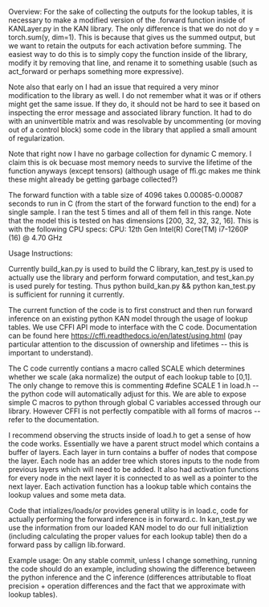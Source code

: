 Overview:
For the sake of collecting the outputs for the lookup tables, it is necessary to make a modified version of the .forward function inside of KANLayer.py in the KAN library. The only difference is that we do not do y = torch.sum(y, dim=1). This is because that gives us the summed output, but we want to retain the outputs for each activation before summing. The easiest way to do this is to simply copy the function inside of the library, modify it by removing that line, and rename it to something usable (such as act_forward or perhaps something more expressive).

Note also that early on I had an issue that required a very minor modification to the library as well. I do not remember what it was or if others might get the same issue. If they do, it should not be hard to see it based on inspecting the error message and associated library function. It had to do with an uninvertible matrix and was resolvable by uncommenting (or moving out of a control block) some code in the library that applied a small amount of regularization.

Note that right now I have no garbage collection for dynamic C memory. I claim this is ok becuase most memory needs to survive the lifetime of the function anyways (except tensors) (although usage of ffi.gc makes me think these might already be getting garbage collected?)

The forward function with a table size of 4096 takes 0.00085-0.00087 seconds to run in C (from the start of the forward function to the end) for a single sample. I ran the test 5 times and all of them fell in this range. Note that the model this is tested on has dimensions [200, 32, 32, 32, 16]. This is with the following CPU specs: CPU: 12th Gen Intel(R) Core(TM) i7-1260P (16) @ 4.70 GHz


Usage Instructions:

Currently build_kan.py is used to build the C library, kan_test.py is used to actually use the library and perform forward computation, and test_kan.py is used purely for testing. Thus python build_kan.py && python kan_test.py is sufficient for running it currently.

The current function of the code is to first construct and then run forward inference on an existing python KAN model through the usage of lookup tables. We use CFFI API mode to interface with the C code. Documentation can be found here https://cffi.readthedocs.io/en/latest/using.html (pay particular attention to the discussion of ownership and lifetimes -- this is important to understand).

The C code currently contians a macro called SCALE which determines whether we scale (aka normalize) the output of each lookup table to [0,1]. The only change to remove this is commenting #define SCALE 1 in load.h -- the python code will automatically adjust for this. We are able to expose simple C macros to python through global C variables accessed through our library. However CFFI is not perfectly compatible with all forms of macros -- refer to the documentation.

I recommend observing the structs inside of load.h to get a sense of how the code works. Essentially we have a parent struct model which contains a buffer of layers. Each layer in turn contains a buffer of nodes that compose the layer. Each node has an adder tree which stores inputs to the node from previous layers which will need to be added. It also had activation functions for every node in the next layer it is connected to as well as a pointer to the next layer. Each activation function has a lookup table which contains the lookup values and some meta data.

Code that intializes/loads/or provides general utility is in load.c, code for actually performing the forward inference is in forward.c. In kan_test.py we use the information from our loaded KAN model to do our full initializtion (including calculating the proper values for each lookup table) then do a forward pass by callign lib.forward.

Example usage: On any stable commit, unless I change something, running the code should do an example, including showing the difference between the python inference and the C inference (differences attributable to float precision + operation differences and the fact that we approximate with lookup tables).

